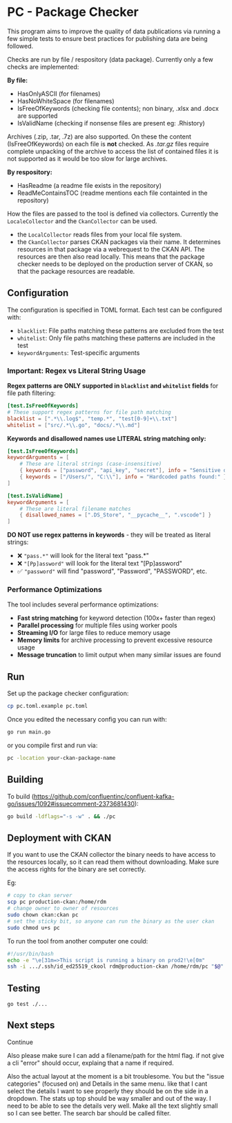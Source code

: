 # PC - Package Checker

This program aims to improve the quality of data publications via running a few simple tests to ensure best practices for publishing data are being followed.

Checks are run by file / respository (data package).
Currently only a few checks are implemented:

**By file:**
- HasOnlyASCII (for filenames)
- HasNoWhiteSpace (for filenames)
- IsFreeOfKeywords (checking file contents); non binary, .xlsx and .docx are supported
- IsValidName (checking if nonsense files are present eg: .Rhistory)

Archives (.zip, .tar, .7z) are also supported. On these the content (IsFreeOfKeywords) on each file is **not** checked.
As *.tar.gz* files require complete unpacking of the archive to access the list of contained files it is not supported as it would be too slow for large archives.

**By respository:**
- HasReadme (a readme file exists in the repository)
- ReadMeContainsTOC (readme mentions each file containted in the repository)

How the files are passed to the tool is defined via collectors. Currently the `LocaleCollector` and the `CkanCollector` can be used. 
- the `LocalCollector` reads files from your local file system. 
- the `CkanCollector` parses CKAN packages via their name. It determines resources in that package via a webrequest to the CKAN API. The resources are then also read locally. This means that the package checker needs to be deployed on the production server of CKAN, so that the package resources are readable.

## Configuration

The configuration is specified in TOML format. Each test can be configured with:
- `blacklist`: File paths matching these patterns are excluded from the test
- `whitelist`: Only file paths matching these patterns are included in the test
- `keywordArguments`: Test-specific arguments

### Important: Regex vs Literal String Usage

**Regex patterns are ONLY supported in `blacklist` and `whitelist` fields** for file path filtering:

```toml
[test.IsFreeOfKeywords]
# These support regex patterns for file path matching
blacklist = [".*\\.log$", "temp.*", "test[0-9]+\\.txt"]
whitelist = ["src/.*\\.go", "docs/.*\\.md"]
```

**Keywords and disallowed names use LITERAL string matching only:**

```toml
[test.IsFreeOfKeywords]
keywordArguments = [
    # These are literal strings (case-insensitive)
    { keywords = ["password", "api_key", "secret"], info = "Sensitive data found:" },
    { keywords = ["/Users/", "C:\\"], info = "Hardcoded paths found:" }
]

[test.IsValidName]
keywordArguments = [
    # These are literal filename matches
    { disallowed_names = [".DS_Store", "__pycache__", ".vscode"] }
]
```

**DO NOT use regex patterns in keywords** - they will be treated as literal strings:
- ❌ `"pass.*"` will look for the literal text "pass.*"
- ❌ `"[Pp]assword"` will look for the literal text "[Pp]assword"
- ✅ `"password"` will find "password", "Password", "PASSWORD", etc.

### Performance Optimizations

The tool includes several performance optimizations:
- **Fast string matching** for keyword detection (100x+ faster than regex)
- **Parallel processing** for multiple files using worker pools
- **Streaming I/O** for large files to reduce memory usage
- **Memory limits** for archive processing to prevent excessive resource usage
- **Message truncation** to limit output when many similar issues are found

## Run
Set up the package checker configuration:
```bash
cp pc.toml.example pc.toml
```

Once you edited the necessary config you can run with:
```bash
go run main.go
```

or you compile first and run via:
```bash
pc -location your-ckan-package-name
```

## Building
To build (https://github.com/confluentinc/confluent-kafka-go/issues/1092#issuecomment-2373681430): 
```bash
go build -ldflags="-s -w" . && ./pc
```

## Deployment with CKAN
If you want to use the CKAN collector the binary needs to have access to the resources locally, so it can read them without downloading. Make sure the access rights for the binary are set correctly.

Eg:
```bash
# copy to ckan server
scp pc production-ckan:/home/rdm
# change owner to owner of resources
sudo chown ckan:ckan pc
# set the sticky bit, so anyone can run the binary as the user ckan
sudo chmod u+s pc
```

To run the tool from another computer one could:
```bash
#!/usr/bin/bash
echo -e "\e[31m=>This script is running a binary on prod2!\e[0m"
ssh -i .../.ssh/id_ed25519_ckool rdm@production-ckan /home/rdm/pc "$@"
```


## Testing
```
go test ./...
```

## Next steps

Continue

Also please make sure I can add a filename/path for the html flag. if not give a cli "error" should occur, explaing that a name if required.

Also the actual layout at the moment is a bit troublesome. You but the "issue categories" (focused on) and Details in the same menu. like that I cant select the details I want to see properly they should be on the side in a dropdown. The stats up top should be way smaller and out of the way. I need to be able to see the details very well. Make all the text slightly small so I can see better. The search bar should be called filter.
